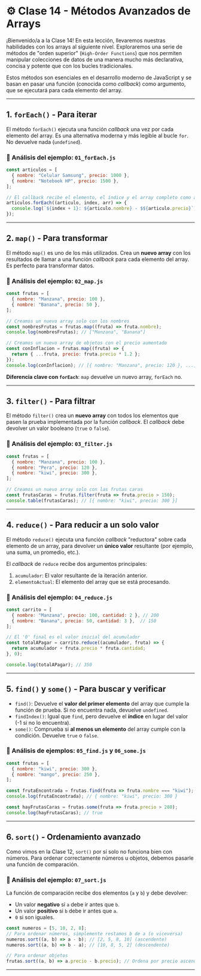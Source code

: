 # ⚙️ Clase 14 - Métodos Avanzados de Arrays

¡Bienvenido/a a la Clase 14! En esta lección, llevaremos nuestras habilidades con los arrays al siguiente nivel. Exploraremos una serie de métodos de "orden superior" (`High-Order Functions`) que nos permiten manipular colecciones de datos de una manera mucho más declarativa, concisa y potente que con los bucles tradicionales.

Estos métodos son esenciales en el desarrollo moderno de JavaScript y se basan en pasar una función (conocida como *callback*) como argumento, que se ejecutará para cada elemento del array.

---

## 1. `forEach()` - Para iterar

El método `forEach()` ejecuta una función *callback* una vez por cada elemento del array. Es una alternativa moderna y más legible al bucle `for`. No devuelve nada (`undefined`).

### 🧠 Análisis del ejemplo: `01_forEach.js`
```javascript
const articulos = [
  { nombre: "Celular Samsung", precio: 1000 },
  { nombre: "Notebook HP", precio: 1500 },
];

// El callback recibe el elemento, el índice y el array completo como argumentos
articulos.forEach((articulo, index, arr) => {
  console.log(`${index + 1}: ${articulo.nombre} - $${articulo.precio}`);
});
```

---

## 2. `map()` - Para transformar

El método `map()` es uno de los más utilizados. Crea un **nuevo array** con los resultados de llamar a una función *callback* para cada elemento del array. Es perfecto para transformar datos.

### 🧠 Análisis del ejemplo: `02_map.js`
```javascript
const frutas = [
  { nombre: "Manzana", precio: 100 },
  { nombre: "Banana", precio: 50 },
];

// Creamos un nuevo array solo con los nombres
const nombresFrutas = frutas.map((fruta) => fruta.nombre);
console.log(nombresFrutas); // ["Manzana", "Banana"]

// Creamos un nuevo array de objetos con el precio aumentado
const conInflacion = frutas.map((fruta) => {
  return { ...fruta, precio: fruta.precio * 1.2 };
});
console.log(conInflacion); // [{ nombre: "Manzana", precio: 120 }, ...]
```
**Diferencia clave con `forEach`**: `map` devuelve un nuevo array, `forEach` no.

---

## 3. `filter()` - Para filtrar

El método `filter()` crea un **nuevo array** con todos los elementos que pasen la prueba implementada por la función *callback*. El *callback* debe devolver un valor booleano (`true` o `false`).

### 🧠 Análisis del ejemplo: `03_filter.js`
```javascript
const frutas = [
  { nombre: "Manzana", precio: 100 },
  { nombre: "Pera", precio: 120 },
  { nombre: "kiwi", precio: 300 },
];

// Creamos un nuevo array solo con las frutas caras
const frutasCaras = frutas.filter(fruta => fruta.precio > 150);
console.table(frutasCaras); // [{ nombre: "kiwi", precio: 300 }]
```

---

## 4. `reduce()` - Para reducir a un solo valor

El método `reduce()` ejecuta una función *callback* "reductora" sobre cada elemento de un array, para devolver un **único valor** resultante (por ejemplo, una suma, un promedio, etc.).

El *callback* de `reduce` recibe dos argumentos principales:
1.  `acumulador`: El valor resultante de la iteración anterior.
2.  `elementoActual`: El elemento del array que se está procesando.

### 🧠 Análisis del ejemplo: `04_reduce.js`
```javascript
const carrito = [
  { nombre: "Manzana", precio: 100, cantidad: 2 }, // 200
  { nombre: "Banana", precio: 50, cantidad: 3 },  // 150
];

// El '0' final es el valor inicial del acumulador
const totalAPagar = carrito.reduce((acumulador, fruta) => {
  return acumulador + fruta.precio * fruta.cantidad;
}, 0);

console.log(totalAPagar); // 350
```

---

## 5. `find()` y `some()` - Para buscar y verificar

-   `find()`: Devuelve el **valor del primer elemento** del array que cumple la función de prueba. Si no encuentra nada, devuelve `undefined`.
-   `findIndex()`: Igual que `find`, pero devuelve el **índice** en lugar del valor (-1 si no lo encuentra).
-   `some()`: Comprueba si **al menos un elemento** del array cumple con la condición. Devuelve `true` o `false`.

### 🧠 Análisis de ejemplos: `05_find.js` y `06_some.js`
```javascript
const frutas = [
  { nombre: "kiwi", precio: 300 },
  { nombre: "mango", precio: 250 },
];

const frutaEncontrada = frutas.find(fruta => fruta.nombre === "kiwi");
console.log(frutaEncontrada); // { nombre: "kiwi", precio: 300 }

const hayFrutasCaras = frutas.some(fruta => fruta.precio > 280);
console.log(hayFrutasCaras); // true
```

---

## 6. `sort()` - Ordenamiento avanzado

Como vimos en la Clase 12, `sort()` por sí solo no funciona bien con números. Para ordenar correctamente números u objetos, debemos pasarle una función de comparación.

### 🧠 Análisis del ejemplo: `07_sort.js`
La función de comparación recibe dos elementos (`a` y `b`) y debe devolver:
-   Un valor **negativo** si `a` debe ir antes que `b`.
-   Un valor **positivo** si `b` debe ir antes que `a`.
-   `0` si son iguales.

```javascript
const numeros = [5, 10, 2, 8];
// Para ordenar números, simplemente restamos b de a (o viceversa)
numeros.sort((a, b) => a - b); // [2, 5, 8, 10] (ascendente)
numeros.sort((a, b) => b - a); // [10, 8, 5, 2] (descendente)

// Para ordenar objetos
frutas.sort((a, b) => a.precio - b.precio); // Ordena por precio ascendente
```

---